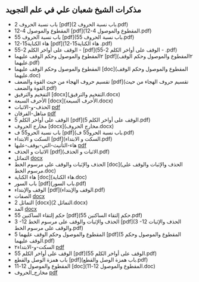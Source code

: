 ## مذكرات الشيخ شعبان علي في علم التجويد
- 2 باب نسبة الحروف [pdf](2 باب نسبة الحروف.pdf)
- المقطوع والموصول 4-12 [pdf](المقطوع والموصول 4-12.pdf)
- 55 باب نسبة الحروف [pdf](55 باب نسبة الحروف.pdf)
- هاء الكناية15-12  [pdf](هاء الكناية15-12 .pdf)
- الوقف على أواخر الكلم 2-55 -  [pdf](الوقف على أواخر الكلم 2-55 - .pdf)
- ٢المقطوع والموصول وحكم الوقف عليهما [pdf](٢المقطوع والموصول وحكم الوقف عليهما.pdf)
- المقطوع والموصول وحكم الوقف عليهما [doc](المقطوع والموصول وحكم الوقف عليهما.doc)
- تقسيم حروف الهجاء من حيث القوة والضعف [pdf](تقسيم حروف الهجاء من حيث القوة والضعف.pdf)
- التفخيم والترقيق [docx](التفخيم والترقيق.docx)
- الأحرف السبعة [docx](الأحرف السبعة.docx)
- الحذف-و-الاثبات [pdf](الحذف-و-الاثبات.pdf)
- مناهل-الفرقان [pdf](مناهل-الفرقان.pdf)
- الوقف على أواخر الكلم 5 [pdf](الوقف على أواخر الكلم 5.pdf)
- مخارج الحروف [docx](مخارج الحروف.docx)
- باب نسبة الحرو55 ف [pdf](باب نسبة الحرو55 ف.pdf)
- السكت و الابتداء [pdf](السكت و الابتداء.pdf)
- هاء-التأنيث-التي-يوقف-عليها [pdf](هاء-التأنيث-التي-يوقف-عليها.pdf)
- الاثبات و الحذف [pdf](الاثبات و الحذف.pdf)
- التماثل [docx](التماثل.docx)
- الحذف والإثبات والوقف على مرسوم الخط [doc](الحذف والإثبات والوقف على مرسوم الخط.doc)
- هاء الكناية [doc](هاء الكناية.doc)
- باب السور [pdf](باب السور.pdf)
- الوقف والإبتداء [pdf](الوقف والإبتداء.pdf)
- الصفات [docx](الصفات.docx)
- التماثل 2 [docx](التماثل 2.docx)
- المد [docx](المد.docx)
- حكم إلتقاء الساكنين 55 [pdf](حكم إلتقاء الساكنين 55.pdf)
- 3 -12 الحذف والإثبات والوقف على مرسوم الخط [pdf](3 -12 الحذف والإثبات والوقف على مرسوم الخط.pdf)
- 5 المقطوع والموصول وحكم الوقف عليهما [pdf](5 المقطوع والموصول وحكم الوقف عليهما.pdf)
- السكت-و-الابتداء٢ [pdf](السكت-و-الابتداء٢.pdf)
- 55 الوقف على أواخر الكلم [pdf](55 الوقف على أواخر الكلم.pdf)
- باب همزة الوصل والقطع [pdf](باب همزة الوصل والقطع.pdf)
- المقطوع والموصول 12-11 [doc](المقطوع والموصول 12-11.doc)
- مخارج_الحروف [pdf](مخارج_الحروف.pdf)
